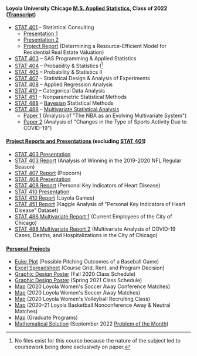 #### Loyola University Chicago [M.S. Applied Statistics](https://catalog.luc.edu/graduate-professional/graduate-school/arts-sciences/mathematics-statistics/applied-statistics-ms/#curriculumtext), Class of 2022 ([Transcript](Graduate%20Transcript.pdf))
- [STAT 401](https://www.luc.edu/math/academics/courses/gradstat/stat495statisticalconsultingcapstone) – Statistical Consulting
  - [Presentation 1](STAT%20401%20–%20Statistical%20Consulting/Presentation%201%20(Loyola%20Games%20Version%202.0).pdf)
  - [Presentation 2](STAT%20401%20–%20Statistical%20Consulting/Presentation%202%20(Nonparametric%20Tests).pdf)
  - [Project Report](STAT%20401%20–%20Statistical%20Consulting/Project%20(Determining%20a%20Resource-Efficient%20Model%20for%20Residential%20Real%20Estate%20Valuation)/Project%20Report.pdf) (Determining a Resource-Efficient Model for Residential Real Estate Valuation)
- [STAT 403](https://www.luc.edu/math/academics/courses/stat403) – SAS Programming & Applied Statistics
- [STAT 404](https://www.luc.edu/math/academics/courses/gradstat/math/academics/courses/math404) – Probability & Statistics I[^1]
- [STAT 405](https://www.luc.edu/math/academics/courses/gradstat/math/academics/courses/math405) – Probability & Statistics II
- [STAT 407](https://www.luc.edu/math/academics/courses/stat407) – Statistical Design & Analysis of Experiments
- [STAT 408](https://www.luc.edu/math/academics/courses/stat408) – Applied Regression Analysis
- [STAT 410](https://www.luc.edu/math/academics/courses/stat410) – Categorical Data Analysis
- [STAT 451](https://www.luc.edu/math/academics/courses/gradstat/stat451appliednonparametricmethods) – Nonparametric Statistical Methods
- [STAT 488](https://www.luc.edu/math/academics/courses/stat488) – [Bayesian](http://gauss.math.luc.edu/info/courses/fall/2017/detail/#502-STAT488) Statistical Methods
- [STAT 488](https://www.luc.edu/math/academics/courses/stat488) – [Multivariate Statistical Analysis](http://gauss.math.luc.edu/info/courses/spring/2022/detail/#807-STAT488)
  - [Paper 1](STAT%20488%20–%20Multivariate%20Statistical%20Analysis/Paper%201%20(The%20NBA%20as%20an%20Evolving%20Multivariate%20System)/Paper%201.pdf) (Analysis of "The NBA as an Evolving Multivariate System")
  - [Paper 2](STAT%20488%20–%20Multivariate%20Statistical%20Analysis/Paper%202%20(Changes%20in%20the%20Type%20of%20Sports%20Activity%20Due%20to%20COVID-19)/Paper%202.pdf) (Analysis of "Changes in the Type of Sports Activity Due to COVID–19")
#### [Project Reports and Presentations](Project%20Reports%20and%20Presentations%20(excluding%20STAT%20401)) (excluding [STAT 401](STAT%20401%20–%20Statistical%20Consulting))
- [STAT 403 Presentation](STAT%20403%20–%20SAS%20Programming%20%26%20Applied%20Statistics/Project%20(Analysis%20of%20Winning%20in%20the%202019–2020%20NFL%20Regular%20Season)/Project%20Presentation.pdf)
- [STAT 403 Report](STAT%20403%20–%20SAS%20Programming%20%26%20Applied%20Statistics/Project%20(Analysis%20of%20Winning%20in%20the%202019–2020%20NFL%20Regular%20Season)/Project%20Report.pdf) (Analysis of Winning in the 2019-2020 NFL Regular Season)
- [STAT 407 Report](Project%20Reports%20and%20Presentations%20(excluding%20STAT%20401)/STAT%20407%20Report%20(Popcorn).pdf) (Popcorn)
- [STAT 408 Presentation](STAT%20408%20–%20Applied%20Regression%20Analysis/Project%20(Personal%20Key%20Indicators%20of%20Heart%20Disease)/Project%20Presentation.pdf)
- [STAT 408 Report](STAT%20408%20–%20Applied%20Regression%20Analysis/Project%20(Personal%20Key%20Indicators%20of%20Heart%20Disease)/Project%20Report.pdf) (Personal Key Indicators of Heart Disease)
- [STAT 410 Presentation](STAT%20410%20–%20Categorical%20Data%20Analysis/Project%20(Loyola%20Games)/Project%20Presentation.pdf)
- [STAT 410 Report](STAT%20410%20–%20Categorical%20Data%20Analysis/Project%20(Loyola%20Games)/Project%20Report.pdf) (Loyola Games)
- [STAT 451 Report](https://www.kaggle.com/code/charleshwang/stat-451-project) (Kaggle Analysis of "Personal Key Indicators of Heart Disease" Dataset)
- [STAT 488 Multivariate Report 1](Project%20Reports%20and%20Presentations%20(excluding%20STAT%20401)/STAT%20488%20Multivariate%20Project%201%20(Current%20Employees%20of%20the%20City%20of%20Chicago)/Report.pdf) (Current Employees of the City of Chicago)
- [STAT 488 Multivariate Report 2](Project%20Reports%20and%20Presentations%20(excluding%20STAT%20401)/STAT%20488%20Multivariate%20Project%202%20(Multivariate%20Analysis%20of%20COVID-19%20Cases%2C%20Deaths%2C%20and%20Hospitalizations%20in%20the%20City%20of%20Chicago)/Report.pdf) (Multivariate Analysis of COVID-19 Cases, Deaths, and Hospitalizations in the City of Chicago)
#### [Personal Projects](Personal%20Projects)
- [Euler Plot](Personal%20Projects/Euler%20Plot%20(Baseball%20Pitching%20Outcomes).pdf) (Possible Pitching Outcomes of a Baseball Game)
- [Excel Spreadsheet](Personal%20Projects/Course%20Grid%2C%20Rent%2C%20and%20Admissions%20Spreadsheet.xlsx) (Course Grid, Rent, and Program Decision)
- [Graphic Design Poster](Personal%20Projects/Graphic%20Design%20Poster%20(Fall%202020%20Class%20Schedule).pdf) (Fall 2020 Class Schedule)
- [Graphic Design Poster](Personal%20Projects/Graphic%20Design%20Poster%20(Spring%202021%20Class%20Schedule).pdf) (Spring 2021 Class Schedule)
- [Map](Personal%20Projects/Map%20(2020%20Loyola%20Women's%20Soccer%20Away%20Conference%20Matches).pdf) (2020 Loyola Women's Soccer Away Conference Matches)
- [Map](Personal%20Projects/Map%20(2020%20Loyola%20Women's%20Soccer%20Away%20Matches).pdf) (2020 Loyola Women's Soccer Away Matches)
- [Map](Personal%20Projects/Map%20(2020%20Loyola%20Women's%20Volleyball%20Recruiting%20Class).pdf) (2020 Loyola Women's Volleyball Recruiting Class)
- [Map](Personal%20Projects/Map%20(2020–21%20Loyola%20Basketball%20Nonconference%20Away%20%26%20Neutral%20Matches).pdf) (2020–21 Loyola Basketball Nonconference Away & Neutral Matches)
- [Map](Personal%20Projects/Map%20(Graduate%20Programs).pdf) (Graduate Programs)
- [Mathematical Solution](Personal%20Projects/Solution%20(September%202022%20Problem%20of%20the%20Month).pdf) (September 2022 [Problem of the Month](https://www.luc.edu/math/problemofthemonth))
[^1]: No files exist for this course because the nature of the subject led to coursework being done exclusively on paper.
